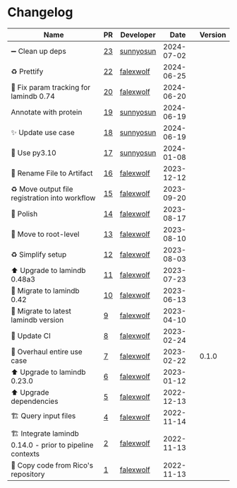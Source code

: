 # Changelog

<!-- prettier-ignore -->
Name | PR | Developer | Date | Version
--- | --- | --- | --- | ---
➖ Clean up deps | [23](https://github.com/laminlabs/redun-lamin/pull/23) | [sunnyosun](https://github.com/sunnyosun) | 2024-07-02 |
♻️ Prettify | [22](https://github.com/laminlabs/redun-lamin/pull/22) | [falexwolf](https://github.com/falexwolf) | 2024-06-25 |
💚 Fix param tracking for lamindb 0.74 | [20](https://github.com/laminlabs/redun-lamin-fasta/pull/20) | [falexwolf](https://github.com/falexwolf) | 2024-06-20 |
Annotate with protein | [19](https://github.com/laminlabs/redun-lamin-fasta/pull/19) | [sunnyosun](https://github.com/sunnyosun) | 2024-06-19 |
✨ Update use case | [18](https://github.com/laminlabs/redun-lamin-fasta/pull/18) | [sunnyosun](https://github.com/sunnyosun) | 2024-06-19 |
👷 Use py3.10 | [17](https://github.com/laminlabs/redun-lamin-fasta/pull/17) | [sunnyosun](https://github.com/sunnyosun) | 2024-01-08 |
🚚 Rename File to Artifact | [16](https://github.com/laminlabs/redun-lamin-fasta/pull/16) | [falexwolf](https://github.com/falexwolf) | 2023-12-12 |
♻️ Move output file registration into workflow | [15](https://github.com/laminlabs/redun-lamin-fasta/pull/15) | [falexwolf](https://github.com/falexwolf) | 2023-09-20 |
📝 Polish | [14](https://github.com/laminlabs/redun-lamin-fasta/pull/14) | [falexwolf](https://github.com/falexwolf) | 2023-08-17 |
🎨 Move to root-level | [13](https://github.com/laminlabs/redun-lamin-fasta/pull/13) | [falexwolf](https://github.com/falexwolf) | 2023-08-10 |
♻️ Simplify setup | [12](https://github.com/laminlabs/redun-lamin-fasta/pull/12) | [falexwolf](https://github.com/falexwolf) | 2023-08-03 |
⬆️ Upgrade to lamindb 0.48a3 | [11](https://github.com/laminlabs/redun-lamin-fasta/pull/11) | [falexwolf](https://github.com/falexwolf) | 2023-07-23 |
🚚 Migrate to lamindb 0.42 | [10](https://github.com/laminlabs/redun-lamin-fasta/pull/10) | [falexwolf](https://github.com/falexwolf) | 2023-06-13 |
:truck: Migrate to latest lamindb version | [9](https://github.com/laminlabs/redun-lamin-fasta/pull/9) | [falexwolf](https://github.com/falexwolf) | 2023-04-10 |
👷 Update CI | [8](https://github.com/laminlabs/redun-lamin-fasta/pull/8) | [falexwolf](https://github.com/falexwolf) | 2023-02-24 |
🚸 Overhaul entire use case | [7](https://github.com/laminlabs/redun-lamin-fasta/pull/7) | [falexwolf](https://github.com/falexwolf) | 2023-02-22 | 0.1.0
⬆️ Upgrade to lamindb 0.23.0 | [6](https://github.com/laminlabs/redun-lamin-fasta/pull/6) | [falexwolf](https://github.com/falexwolf) | 2023-01-12 |
⬆️ Upgrade dependencies | [5](https://github.com/laminlabs/redun-lamin-fasta/pull/5) | [falexwolf](https://github.com/falexwolf) | 2022-12-13 |
🏗️ Query input files | [4](https://github.com/laminlabs/redun-lamin-fasta/pull/4) | [falexwolf](https://github.com/falexwolf) | 2022-11-14 |
🏗️ Integrate lamindb 0.14.0 - prior to pipeline contexts | [2](https://github.com/laminlabs/redun-lamin-fasta/pull/2) | [falexwolf](https://github.com/falexwolf) | 2022-11-13 |
🚚 Copy code from Rico's repository | [1](https://github.com/laminlabs/redun-lamin-fasta/pull/1) | [falexwolf](https://github.com/falexwolf) | 2022-11-13 |

